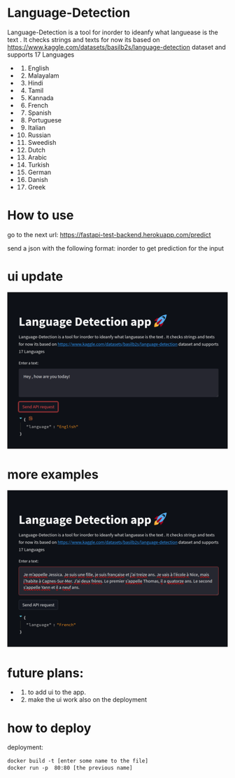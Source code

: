 # Language-Detection  

Language-Detection is a tool for inorder to ideanfy what languease is the text . It checks strings and texts
for now its based on 
https://www.kaggle.com/datasets/basilb2s/language-detection dataset
and supports 17 Languages
* 1) English
* 2) Malayalam
* 3) Hindi
* 4) Tamil
* 5) Kannada
* 6) French
* 7) Spanish
* 8) Portuguese
* 9) Italian
* 10) Russian
* 11) Sweedish
* 12) Dutch
* 13) Arabic
* 14) Turkish
* 15) German
* 16) Danish
* 17) Greek

# How to use
go to the next url:
https://fastapi-test-backend.herokuapp.com/predict

send a json with the following format:
inorder to get prediction for the input

# ui update 
![img_1.png](img_1.png)
# more examples
![img_2.png](img_2.png)
# future plans:
* 1) to add ui to the app.
* 2) make the ui work also on the deployment


# how to deploy
 deployment:
```
docker build -t [enter some name to the file]
docker run -p  80:80 [the previous name]
```
